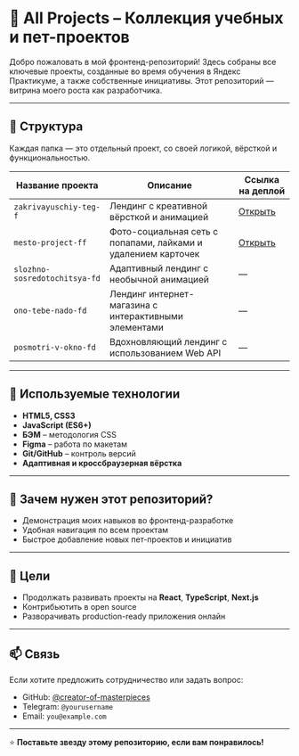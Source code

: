 # 🧩 All Projects – Коллекция учебных и пет-проектов

Добро пожаловать в мой фронтенд-репозиторий! Здесь собраны все ключевые проекты, созданные во время обучения в Яндекс Практикуме, а также собственные инициативы. Этот репозиторий — витрина моего роста как разработчика.

---

## 📁 Структура

Каждая папка — это отдельный проект, со своей логикой, вёрсткой и функциональностью.

| Название проекта               | Описание                                               | Ссылка на деплой |
|-------------------------------|--------------------------------------------------------|------------------|
| `zakrivayuschiy-teg-f`        | Лендинг с креативной вёрсткой и анимацией              | [Открыть](https://creator-of-masterpieces.github.io/zakrivayuschiy-teg-f/) |
| `mesto-project-ff`            | Фото-социальная сеть с попапами, лайками и удалением карточек | [Открыть](https://mesto-project-ff.vercel.app) |
| `slozhno-sosredotochitsya-fd` | Адаптивный лендинг с необычной анимацией               | —                |
| `ono-tebe-nado-fd`            | Лендинг интернет-магазина с интерактивными элементами  | —                |
| `posmotri-v-okno-fd`          | Вдохновляющий лендинг с использованием Web API         | —                |

---

## 🔧 Используемые технологии

- **HTML5, CSS3**
- **JavaScript (ES6+)**
- **БЭМ** – методология CSS
- **Figma** – работа по макетам
- **Git/GitHub** – контроль версий
- **Адаптивная и кроссбраузерная вёрстка**

---

## 📌 Зачем нужен этот репозиторий?

- Демонстрация моих навыков во фронтенд-разработке
- Удобная навигация по всем проектам
- Быстрое добавление новых пет-проектов и инициатив

---

## 🧠 Цели

- Продолжать развивать проекты на **React**, **TypeScript**, **Next.js**
- Контрибьютить в open source
- Разворачивать production-ready приложения онлайн

---

## 📫 Связь

Если хотите предложить сотрудничество или задать вопрос:

- GitHub: [@creator-of-masterpieces](https://github.com/creator-of-masterpieces)
- Telegram: `@yourusername`
- Email: `you@example.com`

---

⭐️ **Поставьте звезду этому репозиторию, если вам понравилось!**
